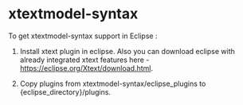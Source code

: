 # xtextmodel-syntax


To get xtextmodel-syntax support in Eclipse :

1) Install xtext plugin in eclipse. Also you can download eclipse with already integrated xtext features here - https://eclipse.org/Xtext/download.html.

2) Copy plugins from xtextmodel-syntax/eclipse_plugins to {eclipse_directory}/plugins.
